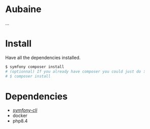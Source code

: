# Aubaine
...

# Install
Have all the dependencies installed.
```bash
$ symfony composer install
# (optionnal) If you already have composer you could just do :
# $ composer install
```

# Dependencies
- [*symfony-cli*](https://symfony.com/download#step-1-install-symfony-cli)
- docker
- php8.4